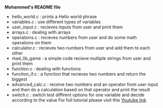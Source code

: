 **Mohammed's README file** 
* hello_world.c   :  prints a Hello world phrase 
* variables.c     :  use different types of variables 
* user_input.c    :  recieves inputs from user and print them
* arrays.c        :  dealing with arrays
* operations.c    :  recieves numbers from user and do some math operations on them
* calculator.c    :  recieves two numbers from user and add them to each other
* mad_lib_game    :  a simple code recieve multiple strings from user and print them
* function.c      :  dealing with functions
* function_if.c   :  a function that recieves two numbers and return the biggest
* advanced_calc.c :  receive two numbers and an operator from user input and then do a calculation based on that operator and print the result
* switch.c        :  switch test diffirent options for one variable and decide according to the value
For full tutorial please visit this [Youtube link](https://www.youtube.com/watch?v=KJgsSFOSQv0&t=5981s "C Programming Tutorial for Beginners")
